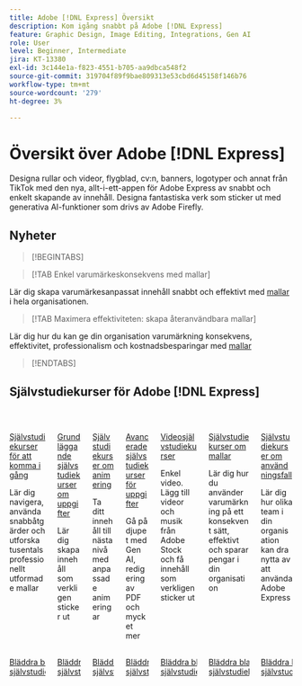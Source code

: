 ```yaml
---
title: Adobe [!DNL Express] Översikt
description: Kom igång snabbt på Adobe [!DNL Express]
feature: Graphic Design, Image Editing, Integrations, Gen AI
role: User
level: Beginner, Intermediate
jira: KT-13380
exl-id: 3c144e1a-f823-4551-b705-aa9dbca548f2
source-git-commit: 319704f89f9bae809313e53cbd6d45158f146b76
workflow-type: tm+mt
source-wordcount: '279'
ht-degree: 3%

---
```


# Översikt över Adobe [!DNL Express]

Designa rullar och videor, flygblad, cv:n, banners, logotyper och annat från TikTok med den nya, allt-i-ett-appen för Adobe Express av snabbt och enkelt skapande av innehåll. Designa fantastiska verk som sticker ut med generativa AI-funktioner som drivs av Adobe Firefly.

## Nyheter

>[!BEGINTABS]

>[!TAB Enkel varumärkeskonsekvens med mallar]

Lär dig skapa varumärkesanpassat innehåll snabbt och effektivt med [mallar](use-templates.md) i hela organisationen.

>[!TAB Maximera effektiviteten: skapa återanvändbara mallar]

Lär dig hur du kan ge din organisation varumärkning konsekvens, effektivitet, professionalism och kostnadsbesparingar med [mallar](create-templates.md)

>[!ENDTABS]

## Självstudiekurser för Adobe [!DNL Express]

<!-- COMMENT -->
<!-- CARDS

* https://experienceleague.adobe.com/en/docs/creative-cloud-enterprise-learn/cce-learning-hub/expressoverview/expresshowto/overview-express-how-to#getting-started
  {target = _self}
  {title = Getting started tutorials}
  {description = Learn how to navigate, use Quick actions, and explore thousands of professionally designed templates}
  {image = https://experienceleague.adobe.com/en/docs/creative-cloud-enterprise-learn/cce-learning-hub/expressoverview/media_11da3118b5b5e9240cee54d84d0a53b93a5f564d5.png?width=400&format=webply&optimize=medium}
  {cta = Browse tutorials}
* https://experienceleague.adobe.com/en/docs/creative-cloud-enterprise-learn/cce-learning-hub/expressoverview/expresshowto/overview-express-how-to#basic-tasks
  {target = _self}
  {title = Basic tasks tutorials}
  {description = Learn how to make content that really stands out}
  {image = https://experienceleague.adobe.com/en/docs/creative-cloud-enterprise-learn/cce-learning-hub/expressoverview/media_1d371d6487ef5279f42ce3392bd7c9e0449ad2e63.png?width=400&format=webply&optimize=medium}
  {cta = Browse tutorials}
* https://experienceleague.adobe.com/en/docs/creative-cloud-enterprise-learn/cce-learning-hub/expressoverview/expresshowto/overview-express-how-to#animation
  {target = _self}
  {title = Animation tutorials}
  {description = Take your content to the next level with custom animations}
  {image = https://experienceleague.adobe.com/en/docs/creative-cloud-enterprise-learn/cce-learning-hub/expressoverview/media_10ccd063d4336b984c17c2419090f01454111660c.png?width=400&format=webply&optimize=medium}
  {cta = Browse tutorials}
* https://experienceleague.adobe.com/en/docs/creative-cloud-enterprise-learn/cce-learning-hub/expressoverview/expresshowto/overview-express-how-to#advanced-tasks
  {target = _self}
  {title = Advanced tasks tutorials}
  {description = Dive deeper into Gen AI, PDF editing, and more}
  {image = https://experienceleague.adobe.com/en/docs/creative-cloud-enterprise-learn/cce-learning-hub/expressoverview/media_14ac40625ddf85c6af4a99cc2cd27732a564508eb.png?width=400&format=webply&optimize=medium}
  {cta = Browse tutorials}
* https://experienceleague.adobe.com/en/docs/creative-cloud-enterprise-learn/cce-learning-hub/expressoverview/expresshowto/overview-express-how-to#video
  {target = _self}
  {title = Video tutorials}
  {description = Video made easy. Add Adobe Stock videos and music for content that really stands out}
  {image = https://experienceleague.adobe.com/en/docs/creative-cloud-enterprise-learn/cce-learning-hub/expressoverview/media_1eee90d39e1002d4ed1ebae216c1b0603de61461b.png?width=400&format=webply&optimize=medium}
  {cta = Browse tutorials}
* https://experienceleague.adobe.com/en/docs/creative-cloud-enterprise-learn/cce-learning-hub/expressoverview/expresshowto/overview-express-how-to#templates
  {target = _self}
  {title = Template tutorials}
  {description = Learn how bring brand consistency, efficiency, and cost savings to your organization}
  {image = https://experienceleague.adobe.com/en/docs/document-cloud-learn/acrobat-learning/getting-started/media_1e715d1ec959dc755a27cab94e21039372673afac.png?width=400&format=webply&optimize=medium}
  {cta = Browse tutorials}
* https://experienceleague.adobe.com/en/docs/creative-cloud-enterprise-learn/cce-learning-hub/expressoverview/expressusecase/overview-express-use-case-tutorials
  {target = _self}
  {title = Use case tutorials}
  {description = Learn how different teams within your organization can benefit from using Adobe Express}
  {https://experienceleague.adobe.com/en/docs/creative-cloud-enterprise-learn/cce-learning-hub/expressoverview/media_173c02cd2ed892e1d570e939c3b2f463bc14da843.png?width=400&format=webply&optimize=medium}
  {cta = Browse tutorials}
  
-->
<!-- END CARDS -->
<!-- END COMMENT -->

<!-- START CARDS HTML - DO NOT MODIFY BY HAND -->
<div class="columns">
    <div class="column is-half-tablet is-half-desktop is-one-third-widescreen" aria-label="Getting started tutorials">
        <div class="card" style="height: 100%; display: flex; flex-direction: column; height: 100%;">
            <div class="card-image">
                <figure class="image x-is-16by9">
                    <a href="https://experienceleague.adobe.com/en/docs/creative-cloud-enterprise-learn/cce-learning-hub/expressoverview/expresshowto/overview-express-how-to#getting-started" title="Självstudiekurser för att komma igång" target="_self" rel="referrer">
                        <img class="is-bordered-r-small" src="https://experienceleague.adobe.com/en/docs/creative-cloud-enterprise-learn/cce-learning-hub/expressoverview/media_11da3118b5b5e9240cee54d84d0a53b93a5f564d5.png?width=400&format=webply&optimize=medium" alt="Självstudiekurser för att komma igång"
                             style="width: 100%; aspect-ratio: 16 / 9; object-fit: cover; overflow: hidden; display: block; margin: auto;">
                    </a>
                </figure>
            </div>
            <div class="card-content is-padded-small" style="display: flex; flex-direction: column; flex-grow: 1; justify-content: space-between;">
                <div class="top-card-content">
                    <p class="headline is-size-6 has-text-weight-bold">
                        <a href="https://experienceleague.adobe.com/en/docs/creative-cloud-enterprise-learn/cce-learning-hub/expressoverview/expresshowto/overview-express-how-to#getting-started" target="_self" rel="referrer" title="Självstudiekurser för att komma igång">Självstudiekurser för att komma i gång</a>
                    </p>
                    <p class="is-size-6">Lär dig navigera, använda snabbåtgärder och utforska tusentals professionellt utformade mallar</p>
                </div>
                <a href="https://experienceleague.adobe.com/en/docs/creative-cloud-enterprise-learn/cce-learning-hub/expressoverview/expresshowto/overview-express-how-to#getting-started" target="_self" rel="referrer" class="spectrum-Button spectrum-Button--outline spectrum-Button--primary spectrum-Button--sizeM" style="align-self: flex-start; margin-top: 1rem;">
                    <span class="spectrum-Button-label has-no-wrap has-text-weight-bold">Bläddra bland självstudiekurser</span>
                </a>
            </div>
        </div>
    </div>
    <div class="column is-half-tablet is-half-desktop is-one-third-widescreen" aria-label="Basic tasks tutorials">
        <div class="card" style="height: 100%; display: flex; flex-direction: column; height: 100%;">
            <div class="card-image">
                <figure class="image x-is-16by9">
                    <a href="https://experienceleague.adobe.com/en/docs/creative-cloud-enterprise-learn/cce-learning-hub/expressoverview/expresshowto/overview-express-how-to#basic-tasks" title="Självstudiekurser om grundläggande uppgifter" target="_self" rel="referrer">
                        <img class="is-bordered-r-small" src="https://experienceleague.adobe.com/en/docs/creative-cloud-enterprise-learn/cce-learning-hub/expressoverview/media_1d371d6487ef5279f42ce3392bd7c9e0449ad2e63.png?width=400&format=webply&optimize=medium" alt="Självstudiekurser om grundläggande uppgifter"
                             style="width: 100%; aspect-ratio: 16 / 9; object-fit: cover; overflow: hidden; display: block; margin: auto;">
                    </a>
                </figure>
            </div>
            <div class="card-content is-padded-small" style="display: flex; flex-direction: column; flex-grow: 1; justify-content: space-between;">
                <div class="top-card-content">
                    <p class="headline is-size-6 has-text-weight-bold">
                        <a href="https://experienceleague.adobe.com/en/docs/creative-cloud-enterprise-learn/cce-learning-hub/expressoverview/expresshowto/overview-express-how-to#basic-tasks" target="_self" rel="referrer" title="Självstudiekurser om grundläggande uppgifter">Grundläggande självstudiekurser om uppgifter</a>
                    </p>
                    <p class="is-size-6">Lär dig skapa innehåll som verkligen sticker ut</p>
                </div>
                <a href="https://experienceleague.adobe.com/en/docs/creative-cloud-enterprise-learn/cce-learning-hub/expressoverview/expresshowto/overview-express-how-to#basic-tasks" target="_self" rel="referrer" class="spectrum-Button spectrum-Button--outline spectrum-Button--primary spectrum-Button--sizeM" style="align-self: flex-start; margin-top: 1rem;">
                    <span class="spectrum-Button-label has-no-wrap has-text-weight-bold">Bläddra bland självstudiekurser</span>
                </a>
            </div>
        </div>
    </div>
    <div class="column is-half-tablet is-half-desktop is-one-third-widescreen" aria-label="Animation tutorials">
        <div class="card" style="height: 100%; display: flex; flex-direction: column; height: 100%;">
            <div class="card-image">
                <figure class="image x-is-16by9">
                    <a href="https://experienceleague.adobe.com/en/docs/creative-cloud-enterprise-learn/cce-learning-hub/expressoverview/expresshowto/overview-express-how-to#animation" title="Självstudiekurser om animering" target="_self" rel="referrer">
                        <img class="is-bordered-r-small" src="https://experienceleague.adobe.com/en/docs/creative-cloud-enterprise-learn/cce-learning-hub/expressoverview/media_10ccd063d4336b984c17c2419090f01454111660c.png?width=400&format=webply&optimize=medium" alt="Självstudiekurser om animering"
                             style="width: 100%; aspect-ratio: 16 / 9; object-fit: cover; overflow: hidden; display: block; margin: auto;">
                    </a>
                </figure>
            </div>
            <div class="card-content is-padded-small" style="display: flex; flex-direction: column; flex-grow: 1; justify-content: space-between;">
                <div class="top-card-content">
                    <p class="headline is-size-6 has-text-weight-bold">
                        <a href="https://experienceleague.adobe.com/en/docs/creative-cloud-enterprise-learn/cce-learning-hub/expressoverview/expresshowto/overview-express-how-to#animation" target="_self" rel="referrer" title="Självstudiekurser om animering">Självstudiekurser om animering</a>
                    </p>
                    <p class="is-size-6">Ta ditt innehåll till nästa nivå med anpassade animeringar</p>
                </div>
                <a href="https://experienceleague.adobe.com/en/docs/creative-cloud-enterprise-learn/cce-learning-hub/expressoverview/expresshowto/overview-express-how-to#animation" target="_self" rel="referrer" class="spectrum-Button spectrum-Button--outline spectrum-Button--primary spectrum-Button--sizeM" style="align-self: flex-start; margin-top: 1rem;">
                    <span class="spectrum-Button-label has-no-wrap has-text-weight-bold">Bläddra bland självstudiekurser</span>
                </a>
            </div>
        </div>
    </div>
    <div class="column is-half-tablet is-half-desktop is-one-third-widescreen" aria-label="Advanced tasks tutorials">
        <div class="card" style="height: 100%; display: flex; flex-direction: column; height: 100%;">
            <div class="card-image">
                <figure class="image x-is-16by9">
                    <a href="https://experienceleague.adobe.com/en/docs/creative-cloud-enterprise-learn/cce-learning-hub/expressoverview/expresshowto/overview-express-how-to#advanced-tasks" title="Självstudiekurser om avancerade uppgifter" target="_self" rel="referrer">
                        <img class="is-bordered-r-small" src="https://experienceleague.adobe.com/en/docs/creative-cloud-enterprise-learn/cce-learning-hub/expressoverview/media_14ac40625ddf85c6af4a99cc2cd27732a564508eb.png?width=400&format=webply&optimize=medium" alt="Självstudiekurser om avancerade uppgifter"
                             style="width: 100%; aspect-ratio: 16 / 9; object-fit: cover; overflow: hidden; display: block; margin: auto;">
                    </a>
                </figure>
            </div>
            <div class="card-content is-padded-small" style="display: flex; flex-direction: column; flex-grow: 1; justify-content: space-between;">
                <div class="top-card-content">
                    <p class="headline is-size-6 has-text-weight-bold">
                        <a href="https://experienceleague.adobe.com/en/docs/creative-cloud-enterprise-learn/cce-learning-hub/expressoverview/expresshowto/overview-express-how-to#advanced-tasks" target="_self" rel="referrer" title="Självstudiekurser om avancerade uppgifter">Avancerade självstudiekurser för uppgifter</a>
                    </p>
                    <p class="is-size-6">Gå på djupet med Gen AI, redigering av PDF och mycket mer</p>
                </div>
                <a href="https://experienceleague.adobe.com/en/docs/creative-cloud-enterprise-learn/cce-learning-hub/expressoverview/expresshowto/overview-express-how-to#advanced-tasks" target="_self" rel="referrer" class="spectrum-Button spectrum-Button--outline spectrum-Button--primary spectrum-Button--sizeM" style="align-self: flex-start; margin-top: 1rem;">
                    <span class="spectrum-Button-label has-no-wrap has-text-weight-bold">Bläddra bland självstudiekurser</span>
                </a>
            </div>
        </div>
    </div>
    <div class="column is-half-tablet is-half-desktop is-one-third-widescreen" aria-label="Video tutorials">
        <div class="card" style="height: 100%; display: flex; flex-direction: column; height: 100%;">
            <div class="card-image">
                <figure class="image x-is-16by9">
                    <a href="https://experienceleague.adobe.com/en/docs/creative-cloud-enterprise-learn/cce-learning-hub/expressoverview/expresshowto/overview-express-how-to#video" title="Videosjälvstudier" target="_self" rel="referrer">
                        <img class="is-bordered-r-small" src="https://experienceleague.adobe.com/en/docs/creative-cloud-enterprise-learn/cce-learning-hub/expressoverview/media_1eee90d39e1002d4ed1ebae216c1b0603de61461b.png?width=400&format=webply&optimize=medium" alt="Videosjälvstudier"
                             style="width: 100%; aspect-ratio: 16 / 9; object-fit: cover; overflow: hidden; display: block; margin: auto;">
                    </a>
                </figure>
            </div>
            <div class="card-content is-padded-small" style="display: flex; flex-direction: column; flex-grow: 1; justify-content: space-between;">
                <div class="top-card-content">
                    <p class="headline is-size-6 has-text-weight-bold">
                        <a href="https://experienceleague.adobe.com/en/docs/creative-cloud-enterprise-learn/cce-learning-hub/expressoverview/expresshowto/overview-express-how-to#video" target="_self" rel="referrer" title="Videosjälvstudier">Videosjälvstudiekurser</a>
                    </p>
                    <p class="is-size-6">Enkel video. Lägg till videor och musik från Adobe Stock och få innehåll som verkligen sticker ut</p>
                </div>
                <a href="https://experienceleague.adobe.com/en/docs/creative-cloud-enterprise-learn/cce-learning-hub/expressoverview/expresshowto/overview-express-how-to#video" target="_self" rel="referrer" class="spectrum-Button spectrum-Button--outline spectrum-Button--primary spectrum-Button--sizeM" style="align-self: flex-start; margin-top: 1rem;">
                    <span class="spectrum-Button-label has-no-wrap has-text-weight-bold">Bläddra bland självstudiekurser</span>
                </a>
            </div>
        </div>
    </div>
    <div class="column is-half-tablet is-half-desktop is-one-third-widescreen" aria-label="Template tutorials">
        <div class="card" style="height: 100%; display: flex; flex-direction: column; height: 100%;">
            <div class="card-image">
                <figure class="image x-is-16by9">
                    <a href="https://experienceleague.adobe.com/en/docs/creative-cloud-enterprise-learn/cce-learning-hub/expressoverview/expresshowto/overview-express-how-to#templates" title="Självstudiekurser om mallar" target="_self" rel="referrer">
                        <img class="is-bordered-r-small" src="https://experienceleague.adobe.com/en/docs/document-cloud-learn/acrobat-learning/getting-started/media_1e715d1ec959dc755a27cab94e21039372673afac.png?width=400&format=webply&optimize=medium" alt="Självstudiekurser om mallar"
                             style="width: 100%; aspect-ratio: 16 / 9; object-fit: cover; overflow: hidden; display: block; margin: auto;">
                    </a>
                </figure>
            </div>
            <div class="card-content is-padded-small" style="display: flex; flex-direction: column; flex-grow: 1; justify-content: space-between;">
                <div class="top-card-content">
                    <p class="headline is-size-6 has-text-weight-bold">
                        <a href="https://experienceleague.adobe.com/en/docs/creative-cloud-enterprise-learn/cce-learning-hub/expressoverview/expresshowto/overview-express-how-to#templates" target="_self" rel="referrer" title="Självstudiekurser om mallar">Självstudiekurser om mallar</a>
                    </p>
                    <p class="is-size-6">Lär dig hur du använder varumärkning på ett konsekvent sätt, effektivt och sparar pengar i din organisation</p>
                </div>
                <a href="https://experienceleague.adobe.com/en/docs/creative-cloud-enterprise-learn/cce-learning-hub/expressoverview/expresshowto/overview-express-how-to#templates" target="_self" rel="referrer" class="spectrum-Button spectrum-Button--outline spectrum-Button--primary spectrum-Button--sizeM" style="align-self: flex-start; margin-top: 1rem;">
                    <span class="spectrum-Button-label has-no-wrap has-text-weight-bold">Bläddra bland självstudiekurser</span>
                </a>
            </div>
        </div>
    </div>
    <div class="column is-half-tablet is-half-desktop is-one-third-widescreen" aria-label="Use case tutorials">
        <div class="card" style="height: 100%; display: flex; flex-direction: column; height: 100%;">
            <div class="card-image">
                <figure class="image x-is-16by9">
                    <a href="https://experienceleague.adobe.com/en/docs/creative-cloud-enterprise-learn/cce-learning-hub/expressoverview/expressusecase/overview-express-use-case-tutorials" title="Självstudiekurser om användningsfall" target="_self" rel="referrer">
                        <img class="is-bordered-r-small" src="https://experienceleague.adobe.com/en/docs/creative-cloud-enterprise-learn/cce-learning-hub/expressoverview/expressusecase/overview-express-use-case-tutorials./media_1c09c87fff32e8ed0ffe00c509b216e6dd8f44206.png?width=400&format=png&optimize=medium" alt="Självstudiekurser om användningsfall"
                             style="width: 100%; aspect-ratio: 16 / 9; object-fit: cover; overflow: hidden; display: block; margin: auto;">
                    </a>
                </figure>
            </div>
            <div class="card-content is-padded-small" style="display: flex; flex-direction: column; flex-grow: 1; justify-content: space-between;">
                <div class="top-card-content">
                    <p class="headline is-size-6 has-text-weight-bold">
                        <a href="https://experienceleague.adobe.com/en/docs/creative-cloud-enterprise-learn/cce-learning-hub/expressoverview/expressusecase/overview-express-use-case-tutorials" target="_self" rel="referrer" title="Självstudiekurser om användningsfall">Självstudiekurser om användningsfall</a>
                    </p>
                    <p class="is-size-6">Lär dig hur olika team i din organisation kan dra nytta av att använda Adobe Express</p>
                </div>
                <a href="https://experienceleague.adobe.com/en/docs/creative-cloud-enterprise-learn/cce-learning-hub/expressoverview/expressusecase/overview-express-use-case-tutorials" target="_self" rel="referrer" class="spectrum-Button spectrum-Button--outline spectrum-Button--primary spectrum-Button--sizeM" style="align-self: flex-start; margin-top: 1rem;">
                    <span class="spectrum-Button-label has-no-wrap has-text-weight-bold">Bläddra bland självstudiekurser</span>
                </a>
            </div>
        </div>
    </div>
</div>
<!-- END CARDS HTML - DO NOT MODIFY BY HAND -->